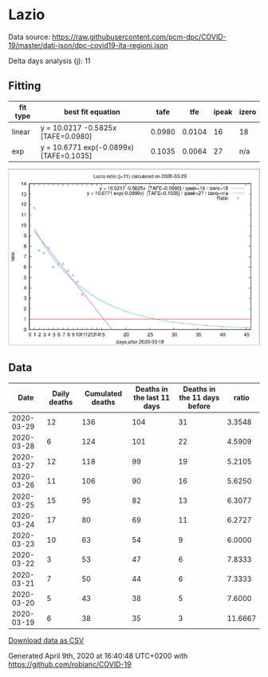 # Lazio

Data source: https://raw.githubusercontent.com/pcm-dpc/COVID-19/master/dati-json/dpc-covid19-ita-regioni.json

Delta days analysis (j): 11

## Fitting 
|fit type|best fit equation|tafe|tfe|ipeak|izero|
|-------|-----|--------|------|---|---|
|linear|y = 10.0217 -0.5825x  [TAFE=0.0980]|0.0980|0.0104|16|18|
|exp|y = 10.6771 exp(-0.0899x)  [TAFE=0.1035]|0.1035|0.0064|27|n/a|

![Plot](COVID-19_lazio_j11_2020-03-29.png)

## Data
|Date|Daily deaths|Cumulated deaths|Deaths in the last 11 days|Deaths in the 11 days before|ratio|
|----|----------|-----------|-------|--------------------|-----|
|2020-03-29|12|136|104|31|3.3548|
|2020-03-28|6|124|101|22|4.5909|
|2020-03-27|12|118|99|19|5.2105|
|2020-03-26|11|106|90|16|5.6250|
|2020-03-25|15|95|82|13|6.3077|
|2020-03-24|17|80|69|11|6.2727|
|2020-03-23|10|63|54|9|6.0000|
|2020-03-22|3|53|47|6|7.8333|
|2020-03-21|7|50|44|6|7.3333|
|2020-03-20|5|43|38|5|7.6000|
|2020-03-19|6|38|35|3|11.6667|

[Download data as CSV](COVID-19_lazio_j11_2020-03-29.csv)

Generated April 9th, 2020 at 16:40:48 UTC+0200 with https://github.com/robianc/COVID-19
